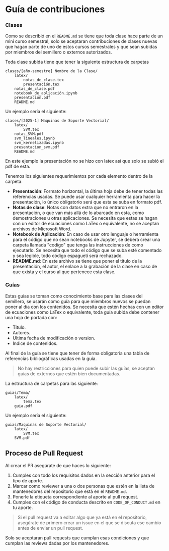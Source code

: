 # Guía de contribuciones

### Clases

Como se describió en el `README.md` se tiene que toda clase hace parte de un mini curso semestral, solo se aceptaran contribuciones de clases nuevas que hagan parte de uno de estos cursos semestrales y que sean subidas por miembros del semillero o externos autorizados. 

Toda clase subida tiene que tener la siguiente estructura de carpetas

```
clases/[año-semestre] Nombre de la Clase/
    latex/
        notas_de_clase.tex
        presentación.tex
    notas_de_clase.pdf
    notebook_de_aplicación.ipynb
    presentación.pdf
    README.md
```

Un ejemplo sería el siguiente:

```
clases/[2025-1] Maquinas de Soporte Vectorial/
    latex/
        SVM.tex
    notas_SVM.pdf
    svm_lineales.ipynb
    svm_kernelizadas.ipynb
    presentacion_svm.pdf
    README.md
```

En este ejemplo la presentación no se hizo con latex así que solo se subió el pdf de esta.

Tenemos los siguientes requerimientos por cada elemento dentro de la carpeta:

- **Presentación**: Formato horizontal, la última hoja debe de tener todas las referencias usadas. Se puede usar cualquier herramienta para hacer la presentación, lo único obligatorio será que esta se suba en formato pdf.
- **Notas de clase**: Notas con datos extra que no entraron en la presentación, o que van más allá de lo abarcado en esta, como demostraciones u otras aplicaciones. Se necesita que estas se hagan con un editor de ecuaciones como LaTex o equivalente, no se aceptan archivos de Microsoft Word.
- **Notebook de Aplicación**: En caso de usar otro lenguaje o herramienta para el código que no sean notebooks de Jupyter, se deberá crear una carpeta llamada "codigo" que tenga las instrucciones de como ejecutarlo. Se necesita que todo el código que se suba esté comentado y sea legible, todo código espagueti será rechazado.
- **README.md**: En este archivo se tiene que poner el titulo de la presentación, el autor, el enlace a la grabación de la clase en caso de que exista y el curso al que pertenece esta clase.

### Guías

Estas guías se toman como conocimiento base para las clases del semillero, se usarán como guía para que miembros nuevos se puedan poner al día con los contenidos. Se necesita que estén hechas con un editor de ecuaciones como LaTex o equivalente, toda guía subida debe contener una hoja de portada con:

- Titulo.
- Autores.
- Ultima fecha de modificación o version.
- Indice de contenidos.

Al final de la guía se tiene que tener de forma obligatoria una tabla de referencias bibliográficas usadas en la guía.

> No hay restricciones para quien puede subir las guías, se aceptan guías de externos que estén bien documentadas.

La estructura de carpetas para las siguiente:

```
guias/Tema/
    latex/
        tema.tex
    guia.pdf
```

Un ejemplo sería el siguiente:

```
guias/Maquinas de Soporte Vectorial/
    latex/
        SVM.tex
    SVM.pdf
```

## Proceso de Pull Request

Al crear el PR asegúrate de que haces lo siguiente:

1. Cumples con todo los requisitos dados en la sección anterior para el tipo de aporte.
2. Marcar como reviewer a una o dos personas que estén en la lista de mantenedores del repositorio que está en el `README.md`.
3. Ponerle la etiqueta correspondiente al aporte al pull request.
4. Cumples con el código de conducta descrito en `CODE_OF_CONDUCT.md` en tu aporte.

> Si el pull request va a editar algo que ya está en el repositorio, asegúrate de primero crear un issue en el que se discuta ese cambio antes de enviar un pull request.

Solo se aceptaran pull requests que cumplan esas condiciones y que cumplan las reviews dadas por los mantenedores.
